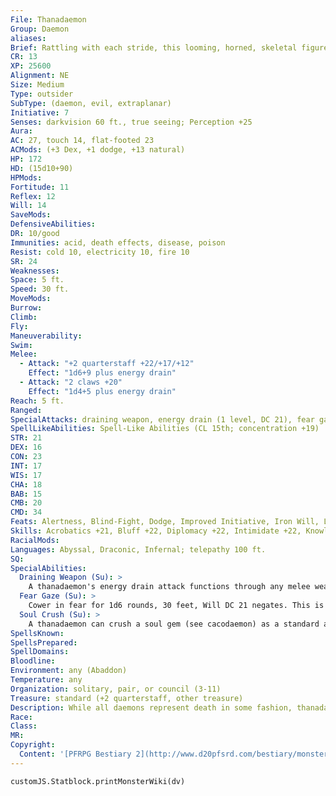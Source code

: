 ```yaml
---
File: Thanadaemon
Group: Daemon
aliases: 
Brief: Rattling with each stride, this looming, horned, skeletal figure clutches a wicked staff. A seething glow burns in its eye sockets.
CR: 13
XP: 25600
Alignment: NE
Size: Medium
Type: outsider
SubType: (daemon, evil, extraplanar)
Initiative: 7
Senses: darkvision 60 ft., true seeing; Perception +25
Aura: 
AC: 27, touch 14, flat-footed 23
ACMods: (+3 Dex, +1 dodge, +13 natural)
HP: 172
HD: (15d10+90)
HPMods: 
Fortitude: 11
Reflex: 12
Will: 14
SaveMods: 
DefensiveAbilities: 
DR: 10/good
Immunities: acid, death effects, disease, poison
Resist: cold 10, electricity 10, fire 10
SR: 24
Weaknesses: 
Space: 5 ft.
Speed: 30 ft.
MoveMods: 
Burrow: 
Climb: 
Fly: 
Maneuverability: 
Swim: 
Melee: 
  - Attack: "+2 quarterstaff +22/+17/+12"
    Effect: "1d6+9 plus energy drain"
  - Attack: "2 claws +20"
    Effect: "1d4+5 plus energy drain"
Reach: 5 ft.
Ranged: 
SpecialAttacks: draining weapon, energy drain (1 level, DC 21), fear gaze, soul crush
SpellLikeAbilities: Spell-Like Abilities (CL 15th; concentration +19)  Constant-air walk, true seeing At will-greater teleport (self plus skiff and passengers only), plane shift (self plus skiff and passengers only, Astral, Ethereal, and evil-aligned planes only)  3/day-animate dead, desecrate, enervation  1/day-summon (level 4, 1d4 hydrodaemons  80% or 1 thanadaemon 35%)
STR: 21
DEX: 16
CON: 23
INT: 17
WIS: 17
CHA: 18
BAB: 15
CMB: 20
CMD: 34
Feats: Alertness, Blind-Fight, Dodge, Improved Initiative, Iron Will, Lunge, Mobility, Power Attack
Skills: Acrobatics +21, Bluff +22, Diplomacy +22, Intimidate +22, Knowledge (planes) +21, Knowledge (religion) +21, Perception +25, Sense Motive +25, Stealth +14, Survival +10
RacialMods: 
Languages: Abyssal, Draconic, Infernal; telepathy 100 ft.
SQ: 
SpecialAbilities:
  Draining Weapon (Su): >
    A thanadaemon's energy drain attack functions through any melee weapon it wields.
  Fear Gaze (Su): >
    Cower in fear for 1d6 rounds, 30 feet, Will DC 21 negates. This is a mind-affecting fear effect. The save DC is Charisma-based.
  Soul Crush (Su): >
    A thanadaemon can crush a soul gem (see cacodaemon) as a standard action to gain fast healing 15 for 15 rounds (this is a standard action).  This action condemns the crushed soul to Abaddon- resurrecting this victim requires a DC 28 caster level check.
SpellsKnown: 
SpellsPrepared: 
SpellDomains: 
Bloodline: 
Environment: any (Abaddon)
Temperature: any
Organization: solitary, pair, or council (3-11)
Treasure: standard (+2 quarterstaff, other treasure)
Description: While all daemons represent death in some fashion, thanadaemons, the Deacons of Death, represent the inevitable death through old age. Thanadaemons effortlessly work eerie skiffs along every pus- and bile-choked river in Abaddon, including the legendary River Styx. For the right price (typically 50 pp or 2 gems worth at least 300 gp each), a thanadaemon will even carry passengers on its skiff, yet those who travel with these fiends should beware-they frequently renegotiate the terms once they've got their passengers in dangerous realms.
Race: 
Class: 
MR: 
Copyright:
  Content: '[PFRPG Bestiary 2](http://www.d20pfsrd.com/bestiary/monster-listings/outsiders/daemons/thanadaemon)'
---
```

```dataviewjs
customJS.Statblock.printMonsterWiki(dv)
```
